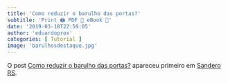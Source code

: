 ```yaml
---
title: 'Como reduzir o barulho das portas?'
subtitle: 'Print 🖨 PDF 📄 eBook 📱'
date: '2019-03-18T22:59:05'
author: 'eduardoprox'
categories: [ Tutorial ]
image: 'barulhosdestaque.jpg'
---
```




O post [Como reduzir o barulho das portas?](https://sanderors.com/como-reduzir-o-barulho-das-portas/) apareceu primeiro em [Sandero RS](https://sanderors.com).

